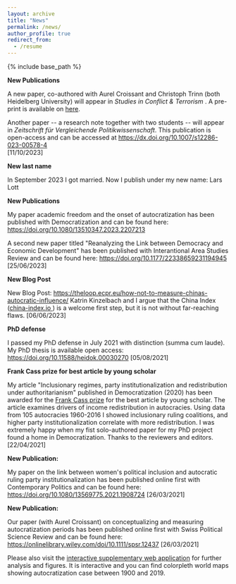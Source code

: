 ```yaml
---
layout: archive
title: "News"
permalink: /news/
author_profile: true
redirect_from:
  - /resume
---
```


{% include base_path %}


**New Publications**

A new paper, co-authored with Aurel Croissant and Christoph Trinn (both Heidelberg University) will appear in <em> Studies in Conflict & Terrorism </em>. A pre-print is available on <a href="https://github.com/LarsLott/LarsLott.github.io/blob/1cd99e4fc9b844878a712c33fa868798ee2e26a2/files/Lott_Croissant_Trinn_2023_Ambivalent%20Effect%20of%20Autocratization.pdf" target="_blank" rel="noopener noreferrer">here</a>. 

Another paper -- a research note together with two students -- will appear in <em>Zeitschrift für Vergleichende Politikwissenschaft</em>. This publication is open-access and can be accessed at <a href="https://dx.doi.org/10.1007/s12286-023-00578-4" target="_blank" rel="noopener noreferrer">https://dx.doi.org/10.1007/s12286-023-00578-4</a>  
[11/10/2023]

**New last name**

In September 2023 I got married. Now I publish under my new name: Lars Lott

**New Publications**

My paper academic freedom and the onset of autocratization has been published with Democratization and can be found here:  <a href="https://doi.org/10.1080/13510347.2023.2207213" target="_blank" rel="noopener noreferrer">https://doi.org/10.1080/13510347.2023.2207213</a> 

A second new paper titled "Reanalyzing the Link between Democracy and Economic Development" has been published with Interantional Area Studies Review and can be found here:  <a href="https://doi.org/10.1177/22338659231194945" target="_blank" rel="noopener noreferrer">https://doi.org/10.1177/22338659231194945</a> 
[25/06/2023]

**New Blog Post**

New Blog Post: <a href=" https://theloop.ecpr.eu/how-not-to-measure-chinas-autocratic-influence/ " target="_blank" rel="noopener noreferrer"> https://theloop.ecpr.eu/how-not-to-measure-chinas-autocratic-influence/ </a>
Katrin Kinzelbach and I argue that the China Index ([china-index.io ](https://china-index.io/)) is a welcome first step, but it is not without far-reaching flaws. [06/06/2023]

**PhD defense**

I passed my PhD defense in July 2021 with distinction (summa cum laude). My PhD thesis is available open access: <a href="https://doi.org/10.11588/heidok.00030270" target="_blank" rel="noopener noreferrer">https://doi.org/10.11588/heidok.00030270</a> [05/08/2021]

**Frank Cass prize for best article by young scholar**

My article "Inclusionary regimes, party institutionalization and redistribution under authoritarianism" published in Democratization (2020) has been awarded for the <a href="https://think.taylorandfrancis.com/journal-prize-democratization-frank-cass-prize/?utm_source=TFO&utm_medium=cms&utm_campaign=JOB08218" target="_blank" rel="noopener noreferrer">Frank Cass prize</a> for the best article by young scholar. The article examines drivers of income redistribution in autocracies. Using data from 105 autocracies 1960-2016 I showed inclusionary ruling coalitions, and higher party institutionalization correlate with more redistribution. I was extremely happy when my fist solo-authored paper for my PhD project found a home in Democratization. Thanks to the reviewers and editors. [22/04/2021]

**New Publication:**


My paper on the link between women's political inclusion and autocratic ruling party institutionalization has been published online first with Contemporary Politics and can be found here:  <a href="https://doi.org/10.1080/13569775.2021.1908724" target="_blank" rel="noopener noreferrer">https://doi.org/10.1080/13569775.2021.1908724</a> 
[26/03/2021]

**New Publication:**

Our paper (with Aurel Croissant) on conceptualizing and measuring autocratization periods has been published online first with Swiss Political Science Review and can be found here:  <a href="https://onlinelibrary.wiley.com/doi/10.1111/spsr.12437" target="_blank" rel="noopener noreferrer">https://onlinelibrary.wiley.com/doi/10.1111/spsr.12437</a> [26/03/2021] 

Please also visit the <a href="https://larspelke.shinyapps.io/AutocratiaztionMeasures/" target="_blank" rel="noopener noreferrer">interactive supplementary web application</a> for further analysis and figures. It is interactive and you can find colorpleth world maps showing autocratization case between 1900 and 2019.  




